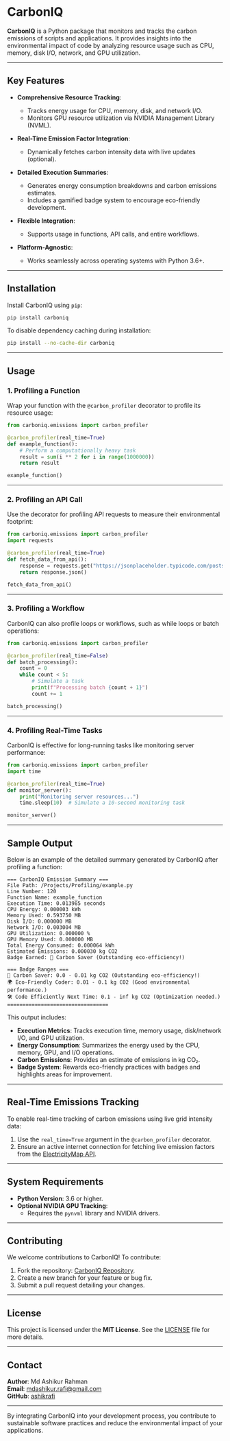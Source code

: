 
# **CarbonIQ**

**CarbonIQ** is a Python package that monitors and tracks the carbon emissions of scripts and applications. It provides insights into the environmental impact of code by analyzing resource usage such as CPU, memory, disk I/O, network, and GPU utilization.

---

## **Key Features**
- **Comprehensive Resource Tracking**:
  - Tracks energy usage for CPU, memory, disk, and network I/O.
  - Monitors GPU resource utilization via NVIDIA Management Library (NVML).

- **Real-Time Emission Factor Integration**:
  - Dynamically fetches carbon intensity data with live updates (optional).

- **Detailed Execution Summaries**:
  - Generates energy consumption breakdowns and carbon emissions estimates.
  - Includes a gamified badge system to encourage eco-friendly development.

- **Flexible Integration**:
  - Supports usage in functions, API calls, and entire workflows.

- **Platform-Agnostic**:
  - Works seamlessly across operating systems with Python 3.6+.

---

## **Installation**
Install CarbonIQ using `pip`:

```bash
pip install carboniq
```

To disable dependency caching during installation:

```bash
pip install --no-cache-dir carboniq
```

---

## **Usage**

### **1. Profiling a Function**
Wrap your function with the `@carbon_profiler` decorator to profile its resource usage:

```python
from carboniq.emissions import carbon_profiler

@carbon_profiler(real_time=True)
def example_function():
    # Perform a computationally heavy task
    result = sum(i ** 2 for i in range(1000000))
    return result

example_function()
```

---

### **2. Profiling an API Call**
Use the decorator for profiling API requests to measure their environmental footprint:

```python
from carboniq.emissions import carbon_profiler
import requests

@carbon_profiler(real_time=True)
def fetch_data_from_api():
    response = requests.get("https://jsonplaceholder.typicode.com/posts")
    return response.json()

fetch_data_from_api()
```

---

### **3. Profiling a Workflow**
CarbonIQ can also profile loops or workflows, such as while loops or batch operations:

```python
from carboniq.emissions import carbon_profiler

@carbon_profiler(real_time=False)
def batch_processing():
    count = 0
    while count < 5:
        # Simulate a task
        print(f"Processing batch {count + 1}")
        count += 1

batch_processing()
```

---

### **4. Profiling Real-Time Tasks**
CarbonIQ is effective for long-running tasks like monitoring server performance:

```python
from carboniq.emissions import carbon_profiler
import time

@carbon_profiler(real_time=True)
def monitor_server():
    print("Monitoring server resources...")
    time.sleep(10)  # Simulate a 10-second monitoring task

monitor_server()
```

---

## **Sample Output**
Below is an example of the detailed summary generated by CarbonIQ after profiling a function:

```
=== CarbonIQ Emission Summary ===
File Path: /Projects/Profiling/example.py
Line Number: 120
Function Name: example_function
Execution Time: 0.013985 seconds
CPU Energy: 0.000003 kWh
Memory Used: 0.593750 MB
Disk I/O: 0.000000 MB
Network I/O: 0.003004 MB
GPU Utilization: 0.000000 %
GPU Memory Used: 0.000000 MB
Total Energy Consumed: 0.000064 kWh
Estimated Emissions: 0.000030 kg CO2
Badge Earned: 🌱 Carbon Saver (Outstanding eco-efficiency!)

=== Badge Ranges ===
🌱 Carbon Saver: 0.0 - 0.01 kg CO2 (Outstanding eco-efficiency!)
🌍 Eco-Friendly Coder: 0.01 - 0.1 kg CO2 (Good environmental performance.)
🛠️ Code Efficiently Next Time: 0.1 - inf kg CO2 (Optimization needed.)
=================================
```

This output includes:
- **Execution Metrics**: Tracks execution time, memory usage, disk/network I/O, and GPU utilization.
- **Energy Consumption**: Summarizes the energy used by the CPU, memory, GPU, and I/O operations.
- **Carbon Emissions**: Provides an estimate of emissions in kg CO₂.
- **Badge System**: Rewards eco-friendly practices with badges and highlights areas for improvement.

---

## **Real-Time Emissions Tracking**
To enable real-time tracking of carbon emissions using live grid intensity data:
1. Use the `real_time=True` argument in the `@carbon_profiler` decorator.
2. Ensure an active internet connection for fetching live emission factors from the [ElectricityMap API](https://electricitymap.org/).

---

## **System Requirements**
- **Python Version**: 3.6 or higher.
- **Optional NVIDIA GPU Tracking**:
  - Requires the `pynvml` library and NVIDIA drivers.

---

## **Contributing**
We welcome contributions to CarbonIQ! To contribute:
1. Fork the repository: [CarbonIQ Repository](https://github.com/ashikrafi/CarbonIQ).
2. Create a new branch for your feature or bug fix.
3. Submit a pull request detailing your changes.

---

## **License**
This project is licensed under the **MIT License**. See the [LICENSE](LICENSE) file for more details.

---

## **Contact**
**Author**: Md Ashikur Rahman  
**Email**: [mdashikur.rafi@gmail.com](mailto:mdashikur.rafi@gmail.com)  
**GitHub**: [ashikrafi](https://github.com/ashikrafi)

---

By integrating CarbonIQ into your development process, you contribute to sustainable software practices and reduce the environmental impact of your applications.
